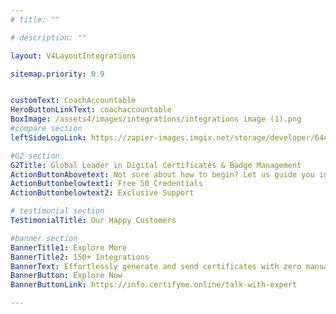 ```yaml
---
# title: ""

# description: ""

layout: V4LayoutIntegrations

sitemap.priority: 0.9


customText: CoachAccountable
HeroButtonLinkText: coachaccountable
BoxImage: /assets4/images/integrations/integrations image (1).png
#compare section
leftSideLogoLink: https://zapier-images.imgix.net/storage/developer/64ccbf361bc514e1810896ed7a7bf503_2.png?auto=format&ixlib=react-9.8.0&fit=crop&q=50&w=60&h=60&dpr=1

#G2 section
G2Title: Global Leader in Digital Certificates & Badge Management
ActionButtonAbovetext: Not sure about how to begin? Let us guide you in the right direction!
ActionButtonbelowtext1: Free 50 Credentials
ActionButtonbelowtext2: Exclusive Support

# testimonial section
TestimonialTitle: Our Happy Customers   

#banner section
BannerTitle1: Explore More
BannerTitle2: 150+ Integrations
BannerText: Effortlessly generate and send certificates with zero manual intervention using the most advanced digital credential management software of 2023.
BannerButton: Explore Now
BannerButtonLink: https://info.certifyme.online/talk-with-expert

---
```


